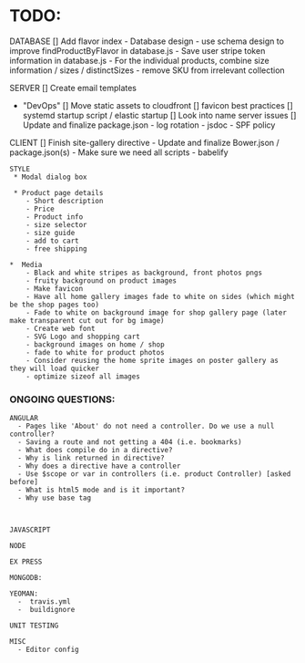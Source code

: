 # TODO:
  DATABASE
    [] Add flavor index
      - Database design
      - use schema design to improve findProductByFlavor in database.js
      - Save user stripe token information in database.js
      - For the individual products, combine size information / sizes / distinctSizes
      - remove SKU from irrelevant collection
      
  SERVER
   [] Create email templates
   
   * "DevOps"
        []  Move static assets to cloudfront
        []  favicon best practices
        []  systemd startup script / elastic startup
        []  Look into name server issues
        []   Update and finalize package.json
          - log rotation
          - jsdoc
          - SPF policy
    
  CLIENT
    []  Finish site-gallery directive
      - Update and finalize Bower.json / package.json(s)
      - Make sure we need all scripts
      - babelify
    
    STYLE
     * Modal dialog box
 
     * Product page details
	    - Short description
        - Price
	    - Product info
	    - size selector
	    - size guide
	    - add to cart
        - free shipping

    *  Media
        - Black and white stripes as background, front photos pngs
        - fruity background on product images
        - Make favicon
        - Have all home gallery images fade to white on sides (which might be the shop pages too)
        - Fade to white on background image for shop gallery page (later make transparent cut out for bg image)
        - Create web font
        - SVG Logo and shopping cart
        - background images on home / shop
        - fade to white for product photos
        - Consider reusing the home sprite images on poster gallery as they will load quicker
        - optimize sizeof all images
      
### ONGOING QUESTIONS:
    ANGULAR
      - Pages like 'About' do not need a controller. Do we use a null controller?
      - Saving a route and not getting a 404 (i.e. bookmarks)
      - What does compile do in a directive?
      - Why is link returned in directive?
      - Why does a directive have a controller
      - Use $scope or var in controllers (i.e. product Controller) [asked before]
      - What is html5 mode and is it important?
      - Why use base tag



    JAVASCRIPT

    NODE

    EX PRESS
    
    MONGODB:

    YEOMAN:
      -  travis.yml
      -  buildignore
      
    UNIT TESTING
    
    MISC
      - Editor config

